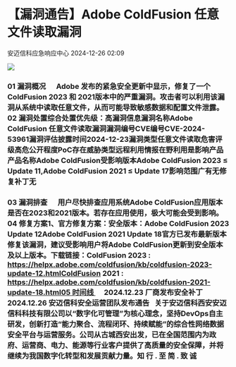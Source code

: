 #  【漏洞通告】Adobe ColdFusion 任意文件读取漏洞   
 安迈信科应急响应中心   2024-12-26 02:09  
  
![](https://mmbiz.qpic.cn/mmbiz_png/tdibEPWdubQUgErMslSgzVibGKdSFkWPTbTgu83UTXdNYm7eOxRSmuNmOjUIxdicy73wTLufCMnbs6CAsc3uicJUcg/640?wx_fmt=png "")  
### 01 漏洞概况      Adobe 发布的紧急安全更新中显示，修复了一个ColdFusion 2023 和 2021版本中的严重漏洞。攻击者可以利用该漏洞从系统中读取任意文件，从而可能导致敏感数据和配置文件泄露。02 漏洞处置综合处置优先级：高漏洞信息漏洞名称Adobe ColdFusion 任意文件读取漏洞漏洞编号CVE编号CVE-2024-53961‍漏洞评估披露时间2024-12-23漏洞类型任意文件读取危害评级高危公开程度PoC存在威胁类型远程利用情报在野利用是影响产品产品名称Adobe ColdFusion受影响版本Adobe ColdFusion 2023 ≤ Update 11,Adobe ColdFusion 2021 ≤ Update 17影响范围广有无修复补丁无  
### 03 漏洞排查      用户尽快排查应用系统Adobe ColdFusion应用版本是否在2023和2021版本。若存在应用使用，极大可能会受到影响。04 修复方案1、官方修复方案：安全版本：Adobe ColdFusion 2023 Update 12Adobe ColdFusion 2021 Update 18官方已发布最新版本修复该漏洞，建议受影响用户将Adobe ColdFusion更新到安全版本及以上版本。下载链接：ColdFusion 2023 : https://helpx.adobe.com/coldfusion/kb/coldfusion-2023-update-12.htmlColdFusion 2021 : https://helpx.adobe.com/coldfusion/kb/coldfusion-2021-update-18.html05 时间线      2024.12.23 厂商发布安全补丁      2024.12.26 安迈信科安全运营团队发布通告   关于安迈信科西安安迈信科科技有限公司以“数字化可管理”为核心理念，坚持DevOps自主研发，创新打造“能力聚合、流程闭环、持续赋能”的综合性网络数据安全平台与运营服务。公司从古城西安出发，已在全国范围内为政府、运营商、电力、能源等行业客户提供了高质量的安全保障，并将继续为我国数字化转型和发展贡献力量。知 行 . 至 简 . 致 诚  
  
  
